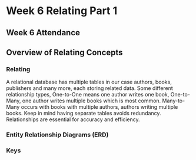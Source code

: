 # Week 6 Relating Part 1

## Week 6 Attendance


## Overview of Relating Concepts
### Relating
A relational database has multiple tables in our case authors, books, publishers and many more, each storing related data.
 Some different relationship types, One-to-One means one author writes one book, One-to-Many, one author writes multiple books which is most common. Many-to-Many occurs with books with multiple authors, authors writing multiple books. Keep in mind having separate tables avoids redundancy.
Relationships are essential for accuracy and efficiency.

### Entity Relationship Diagrams (ERD)


### Keys
